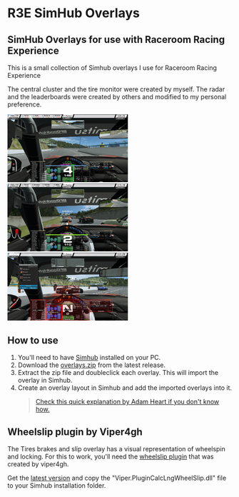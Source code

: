 # R3E SimHub Overlays

## SimHub Overlays for use with Raceroom Racing Experience

This is a small collection of Simhub overlays I use for Raceroom Racing Experience

The central cluster and the tire monitor were created by myself.
The radar and the leaderboards were created by others and modified to my personal preference.

<img src="voorbeeld_delta_ronde_en_sectortijden.jpg" width="270"/>&nbsp;&nbsp;&nbsp;<img src="voorbeeld_radar.jpg" width="270"/>&nbsp;&nbsp;&nbsp;<img src="voorbeeld_layout.jpg" width="270"/>

## How to use

1. You'll need to have [Simhub](https://www.simhubdash.com/) installed on your PC. 
2. Download the [overlays.zip](https://github.com/YvesCieters/R3E_SimHub_Overlays/releases) from the latest release.
3. Extract the zip file and doubleclick each overlay. This will import the overlay in Simhub.
4. Create an overlay layout in Simhub and add the imported overlays into it. 
     > [Check this quick explanation by Adam Heart if you don't know how.](https://www.youtube.com/watch?v=uVQ-F_DwkfI)

## Wheelslip plugin by Viper4gh

The Tires brakes and slip overlay has a visual representation of wheelspin and locking. 
For this to work, you'll need the [wheelslip plugin](https://github.com/viper4gh/SimHub-Plugin-CalcLngWheelSlip) that was created by viper4gh.

Get the [latest version](https://github.com/viper4gh/SimHub-Plugin-CalcLngWheelSlip/releases) and copy the "Viper.PluginCalcLngWheelSlip.dll" file to your Simhub installation folder.
